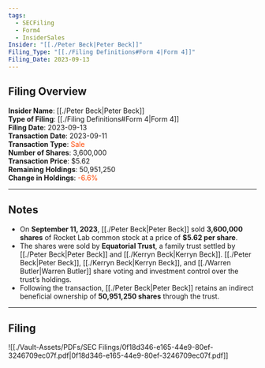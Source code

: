 ```yaml
---
tags:
  - SECFiling
  - Form4
  - InsiderSales
Insider: "[[./Peter Beck|Peter Beck]]"
Filing_Type: "[[./Filing Definitions#Form 4|Form 4]]"
Filing_Date: 2023-09-13
---
```

## Filing Overview

**Insider Name**: [[./Peter Beck|Peter Beck]]  
**Type of Filing**: [[./Filing Definitions#Form 4|Form 4]]  
**Filing Date**: 2023-09-13  
**Transaction Date**: 2023-09-11  
**Transaction Type**: <span style="color:orangered">Sale</span>  
**Number of Shares**: 3,600,000  
**Transaction Price**: $5.62  
**Remaining Holdings**: 50,951,250  
**Change in Holdings**: <span style="color:orangered">-6.6%</span>  

---
## Notes

- On **September 11, 2023**, [[./Peter Beck|Peter Beck]] sold **3,600,000 shares** of Rocket Lab common stock at a price of **$5.62 per share**.  
- The shares were sold by **Equatorial Trust**, a family trust settled by [[./Peter Beck|Peter Beck]] and [[./Kerryn Beck|Kerryn Beck]]. [[./Peter Beck|Peter Beck]], [[./Kerryn Beck|Kerryn Beck]], and [[./Warren Butler|Warren Butler]] share voting and investment control over the trust’s holdings.  
- Following the transaction, [[./Peter Beck|Peter Beck]] retains an indirect beneficial ownership of **50,951,250 shares** through the trust.  

---
## Filing

![[./Vault-Assets/PDFs/SEC Filings/0f18d346-e165-44e9-80ef-3246709ec07f.pdf|0f18d346-e165-44e9-80ef-3246709ec07f.pdf]]
